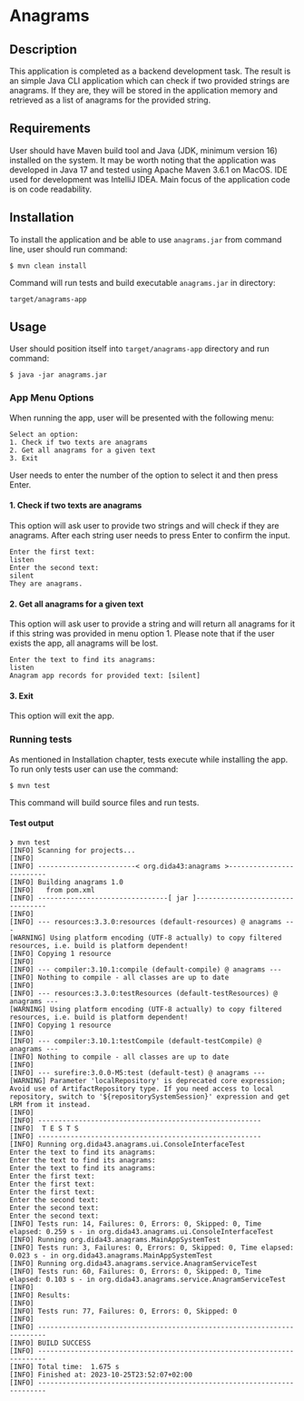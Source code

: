 # Anagrams

## Description

This application is completed as a backend development task.
The result is an simple Java CLI application which can check if two provided strings are anagrams.
If they are, they will be stored in the application memory and retrieved as a list
of anagrams for the provided string.

## Requirements

User should have Maven build tool and Java (JDK, minimum version 16) installed on the system. It may
be worth noting that the application was developed in Java 17 and tested using Apache Maven 3.6.1 on
MacOS. IDE used for development was IntelliJ IDEA.
Main focus of the application code is on code readability.

## Installation

To install the application and be able to use `anagrams.jar` from command line, user should
run command:

    $ mvn clean install

Command will run tests and build executable `anagrams.jar` in directory:

    target/anagrams-app

## Usage

User should position itself into `target/anagrams-app` directory and run command:

    $ java -jar anagrams.jar


### App Menu Options

When running the app, user will be presented with the following menu:

```
Select an option:
1. Check if two texts are anagrams
2. Get all anagrams for a given text
3. Exit
```
User needs to enter the number of the option to select it and then press Enter.

#### 1. Check if two texts are anagrams

This option will ask user to provide two strings and will check if they are anagrams.
After each string user needs to press Enter to confirm the input.

```
Enter the first text:
listen
Enter the second text:
silent
They are anagrams.
```

#### 2. Get all anagrams for a given text

This option will ask user to provide a string and will return all anagrams for it if this string
was provided in menu option 1.
Please note that if the user exists the app, all anagrams will be lost.

```
Enter the text to find its anagrams:
listen
Anagram app records for provided text: [silent]
```

#### 3. Exit

This option will exit the app.

### Running tests

As mentioned in Installation chapter, tests execute while installing the app. To run only tests user
can use the command:

    $ mvn test

This command will build source files and run tests.

#### Test output

```
❯ mvn test
[INFO] Scanning for projects...
[INFO]
[INFO] ------------------------< org.dida43:anagrams >-------------------------
[INFO] Building anagrams 1.0
[INFO]   from pom.xml
[INFO] --------------------------------[ jar ]---------------------------------
[INFO]
[INFO] --- resources:3.3.0:resources (default-resources) @ anagrams ---
[WARNING] Using platform encoding (UTF-8 actually) to copy filtered resources, i.e. build is platform dependent!
[INFO] Copying 1 resource
[INFO]
[INFO] --- compiler:3.10.1:compile (default-compile) @ anagrams ---
[INFO] Nothing to compile - all classes are up to date
[INFO]
[INFO] --- resources:3.3.0:testResources (default-testResources) @ anagrams ---
[WARNING] Using platform encoding (UTF-8 actually) to copy filtered resources, i.e. build is platform dependent!
[INFO] Copying 1 resource
[INFO]
[INFO] --- compiler:3.10.1:testCompile (default-testCompile) @ anagrams ---
[INFO] Nothing to compile - all classes are up to date
[INFO]
[INFO] --- surefire:3.0.0-M5:test (default-test) @ anagrams ---
[WARNING] Parameter 'localRepository' is deprecated core expression; Avoid use of ArtifactRepository type. If you need access to local repository, switch to '${repositorySystemSession}' expression and get LRM from it instead.
[INFO]
[INFO] -------------------------------------------------------
[INFO]  T E S T S
[INFO] -------------------------------------------------------
[INFO] Running org.dida43.anagrams.ui.ConsoleInterfaceTest
Enter the text to find its anagrams:
Enter the text to find its anagrams:
Enter the text to find its anagrams:
Enter the first text:
Enter the first text:
Enter the first text:
Enter the second text:
Enter the second text:
Enter the second text:
[INFO] Tests run: 14, Failures: 0, Errors: 0, Skipped: 0, Time elapsed: 0.259 s - in org.dida43.anagrams.ui.ConsoleInterfaceTest
[INFO] Running org.dida43.anagrams.MainAppSystemTest
[INFO] Tests run: 3, Failures: 0, Errors: 0, Skipped: 0, Time elapsed: 0.023 s - in org.dida43.anagrams.MainAppSystemTest
[INFO] Running org.dida43.anagrams.service.AnagramServiceTest
[INFO] Tests run: 60, Failures: 0, Errors: 0, Skipped: 0, Time elapsed: 0.103 s - in org.dida43.anagrams.service.AnagramServiceTest
[INFO]
[INFO] Results:
[INFO]
[INFO] Tests run: 77, Failures: 0, Errors: 0, Skipped: 0
[INFO]
[INFO] ------------------------------------------------------------------------
[INFO] BUILD SUCCESS
[INFO] ------------------------------------------------------------------------
[INFO] Total time:  1.675 s
[INFO] Finished at: 2023-10-25T23:52:07+02:00
[INFO] ------------------------------------------------------------------------


```